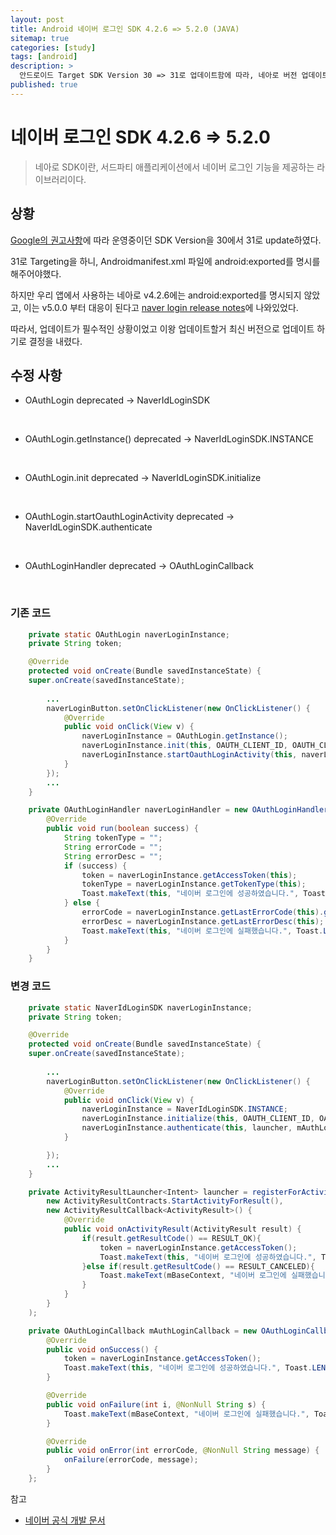 ```yaml
---
layout: post
title: Android 네이버 로그인 SDK 4.2.6 => 5.2.0 (JAVA)
sitemap: true
categories: [study]
tags: [android]
description: >
  안드로이드 Target SDK Version 30 => 31로 업데이트함에 따라, 네아로 버전 업데이트. 
published: true
---
```


# 네이버 로그인 SDK 4.2.6 => 5.2.0
> 네아로 SDK이란, 서드파티 애플리케이션에서 네이버 로그인 기능을 제공하는 라이브러리이다. 

## 상황 
[Google의 권고사항](https://developer.android.com/google/play/requirements/target-sdk#pre12)에 따라 운영중이던 SDK Version을 30에서 31로 update하였다.

31로 Targeting을 하니, Androidmanifest.xml 파일에 android:exported를 명시를 해주어야했다.

하지만 우리 앱에서 사용하는 네아로 v4.2.6에는 android:exported를 명시되지 않았고, 이는 v5.0.0 부터 대응이 된다고 [naver login release notes](https://github.com/naver/naveridlogin-sdk-android/wiki/%EB%A6%B4%EB%A6%AC%EC%A6%88-%EB%85%B8%ED%8A%B8)에 나와있었다. 

따라서, 업데이트가 필수적인 상황이었고 이왕 업데이트할거 최신 버전으로 업데이트 하기로 결정을 내렸다. 

## 수정 사항 
- OAuthLogin deprecated 
-> NaverIdLoginSDK
<br>

- OAuthLogin.getInstance() deprecated 
-> NaverIdLoginSDK.INSTANCE
<br>

- OAuthLogin.init deprecated 
-> NaverIdLoginSDK.initialize
<br>

- OAuthLogin.startOauthLoginActivity deprecated 
-> NaverIdLoginSDK.authenticate
<br>

- OAuthLoginHandler deprecated 
-> OAuthLoginCallback
<br>

### 기존 코드
~~~java 
    private static OAuthLogin naverLoginInstance;
    private String token;

    @Override
    protected void onCreate(Bundle savedInstanceState) {
    super.onCreate(savedInstanceState);
    
        ...
        naverLoginButton.setOnClickListener(new OnClickListener() {
            @Override
            public void onClick(View v) {
                naverLoginInstance = OAuthLogin.getInstance();
                naverLoginInstance.init(this, OAUTH_CLIENT_ID, OAUTH_CLIENT_SECRET, OAUTH_CLIENT_NAME);
                naverLoginInstance.startOauthLoginActivity(this, naverLoginHandler);
            }
        });
        ... 
    }

    private OAuthLoginHandler naverLoginHandler = new OAuthLoginHandler() {
        @Override
        public void run(boolean success) {
            String tokenType = "";
            String errorCode = "";
            String errorDesc = "";
            if (success) {
                token = naverLoginInstance.getAccessToken(this);
                tokenType = naverLoginInstance.getTokenType(this);
                Toast.makeText(this, "네이버 로그인에 성공하였습니다.", Toast.LENGTH_SHORT).show();
            } else {
                errorCode = naverLoginInstance.getLastErrorCode(this).getCode();
                errorDesc = naverLoginInstance.getLastErrorDesc(this);
                Toast.makeText(this, "네이버 로그인에 실패했습니다.", Toast.LENGTH_SHORT).show();
            }
        }
    }
~~~


### 변경 코드
~~~java
    private static NaverIdLoginSDK naverLoginInstance;
    private String token;

    @Override
    protected void onCreate(Bundle savedInstanceState) {
    super.onCreate(savedInstanceState);
    
        ...
        naverLoginButton.setOnClickListener(new OnClickListener() {
            @Override
            public void onClick(View v) {
                naverLoginInstance = NaverIdLoginSDK.INSTANCE;
                naverLoginInstance.initialize(this, OAUTH_CLIENT_ID, OAUTH_CLIENT_SECRET, OAUTH_CLIENT_NAME);
                naverLoginInstance.authenticate(this, launcher, mAuthLoginCallback);
            }

        });
        ... 
    }

    private ActivityResultLauncher<Intent> launcher = registerForActivityResult(
        new ActivityResultContracts.StartActivityForResult(),
        new ActivityResultCallback<ActivityResult>() {
            @Override
            public void onActivityResult(ActivityResult result) {
                if(result.getResultCode() == RESULT_OK){
                    token = naverLoginInstance.getAccessToken();
                    Toast.makeText(this, "네이버 로그인에 성공하였습니다.", Toast.LENGTH_SHORT).show();
                }else if(result.getResultCode() == RESULT_CANCELED){
                    Toast.makeText(mBaseContext, "네이버 로그인에 실패했습니다.", Toast.LENGTH_SHORT).show();
                }
            }
        }
    );

    private OAuthLoginCallback mAuthLoginCallback = new OAuthLoginCallback(){
        @Override
        public void onSuccess() {
            token = naverLoginInstance.getAccessToken();
            Toast.makeText(this, "네이버 로그인에 성공하였습니다.", Toast.LENGTH_SHORT).show();
        }

        @Override
        public void onFailure(int i, @NonNull String s) {
            Toast.makeText(mBaseContext, "네이버 로그인에 실패했습니다.", Toast.LENGTH_SHORT).show();
        }

        @Override
        public void onError(int errorCode, @NonNull String message) {
            onFailure(errorCode, message);
        }
    };

~~~





참고
- [네이버 공식 개발 문서](https://developers.naver.com/docs/login/android/android.md)
